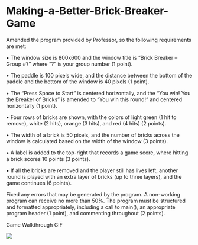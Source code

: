 # Making-a-Better-Brick-Breaker-Game

Amended the program provided by Professor, so the following requirements are met:

• The window size is 800x600 and the window title is “Brick Breaker – Group #?” where “?”
is your group number (1 point).

• The paddle is 100 pixels wide, and the distance between the bottom of the paddle and
the bottom of the window is 40 pixels (1 point).

• The “Press Space to Start” is centered horizontally, and the “You win! You the Breaker of
Bricks” is amended to “You win this round!” and centered horizontally (1 point).

• Four rows of bricks are shown, with the colors of light green (1 hit to remove), white (2
hits), orange (3 hits), and red (4 hits) (2 points).

• The width of a brick is 50 pixels, and the number of bricks across the window is calculated
based on the width of the window (3 points).

• A label is added to the top-right that records a game score, where hitting a brick scores
10 points (3 points).

• If all the bricks are removed and the player still has lives left, another round is played with
an extra layer of bricks (up to three layers), and the game continues (6 points).

Fixed any errors that may be generated by the program. A non-working program can receive no
more than 50%. The program must be structured and formatted appropriately, including a call to
main(), an appropriate program header (1 point), and commenting throughout (2 points).

Game Walkthrough GIF

![](https://i.imgur.com/vD9lGum.gif)
